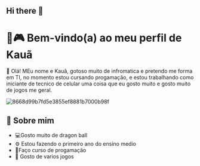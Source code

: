 ## Hi there 👋
# 💙🎮 Bem-vindo(a) ao meu perfil de Kauã

🧊 Olá! MEu nome e Kauã, gotoso muito de infromatica e pretendo me forma em TI, no momento estou cursando progamação, e estou trabalhando como iniciante de tecnico de celular uma coisa que eu gosto muito
e gosto muito de jogos me geral.


![8668d99b7fd5e3855ef8881b7000b98f](https://github.com/user-attachments/assets/70ec246d-949a-4a85-98db-febbe286ef27)

## 💠 Sobre mim

- 💻Gosto muito de dragon ball
- ⚙️ Estou fazendo o primeiro ano do ensino medio
- 📘Faço curso de progamação
- 🌌 Gosto de varios jogos

